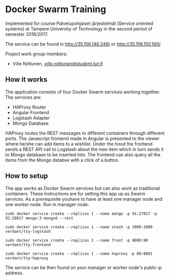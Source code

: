 # Docker Swarm Training
Implemented for course Palvelupohjaiset järjestelmät (Service oriented systems) at Tampere University of Technology in the second period of semester 2016/2017.

The service can be found in http://35.156.146.249/ or http://35.156.150.190/

Project work group members:
  - Ville Niittunen, *ville.niittunen@student.tut.fi*

## How it works
The application consists of four Docker Swarm services working together. The services are:
  - HAProxy Router
  - Angular Frontend
  - Logstash Adapter
  - Mongo Database
  
HAProxy routes the REST messages to different containers through different ports. The Javascript frontend made in Angular is presented to the viewer where he/she can add items to a wishlist.
Under the hood the frontend sends a REST API call to Logstash about the new item which in turn sends it to Mongo database to be inserted into. The frontend can also query all the items from the Mongo databse with a click of a button.

## How to setup
The app works as Docker Swarm services but can also work as traditional containers. These instructions are for setting this app up as Swarm services.
As a prerequisite youhave to have at least one manager node and one worker node. Run in manager node:

~~~
sudo docker service create --replicas 1 --name mongo -p 91:27017 -p 92:28017 mongo:3 mongod --rest

sudo docker service create --replicas 1 --name stash -p 2000:2000 verdant/tty-logstash

sudo docker service create --replicas 1 --name front -p 8080:80 verdant/tty-frontend

sudo docker service create --replicas 1 --name haproxy -p 80:8001 verdant/tty-haproxy
~~~

The service can be then found on your manager or worker node's public ip address.
